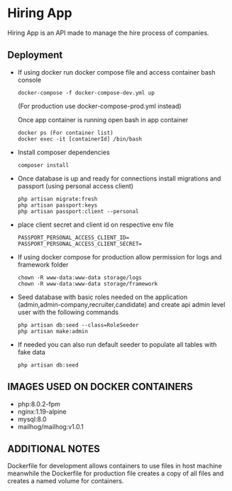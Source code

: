 # Hiring App

Hiring App is an API made to manage the hire process of companies.

## Deployment

* If using docker run docker compose file and access container bash console 
    ```
    docker-compose -f docker-compose-dev.yml up
    ```
    (For production use docker-compose-prod.yml instead)

    Once app container is running open bash in app container
    ```
    docker ps (For container list)
    docker exec -it [containerId] /bin/bash
    ```
* Install composer dependencies
    ```
    composer install
    ```
* Once database is up and ready for connections install migrations and passport (using personal access client) 
    ```
    php artisan migrate:fresh
    php artisan passport:keys
    php artisan passport:client --personal
    ```
* place client secret and client id on respective env file
  ```
  PASSPORT_PERSONAL_ACCESS_CLIENT_ID=
  PASSPORT_PERSONAL_ACCESS_CLIENT_SECRET=
  ```

* If using docker compose for production allow permission for logs and framework folder
  ```
  chown -R www-data:www-data storage/logs
  chown -R www-data:www-data storage/framework
  ```

* Seed database with basic roles needed on the application (admin,admin-company,recruiter,candidate)
and create api admin level user with the following commands
  ```
  php artisan db:seed --class=RoleSeeder
  php artisan make:admin
  ```
* If needed you can also run default seeder to populate all tables with fake data
  ```
  php artisan db:seed
  ```
## IMAGES USED ON DOCKER CONTAINERS

* php:8.0.2-fpm
* nginx:1.19-alpine
* mysql:8.0
* mailhog/mailhog:v1.0.1

## ADDITIONAL NOTES

Dockerfile for development allows containers to use files in host machine meanwhile 
the Dockerfile for production file creates a copy of all files and creates a named volume for containers.
